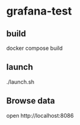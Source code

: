 # grafana-test



## build

docker compose build

## launch

./launch.sh

## Browse data

open http://localhost:8086

